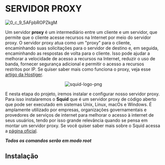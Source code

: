 
# SERVIDOR PROXY

![0_c_9_5AFpbROPZkgM](https://user-images.githubusercontent.com/104470835/232338513-9449c3d1-6f37-4f19-9586-2803d76be3a0.gif)

Um servidor **proxy** é um intermediário entre um cliente e um servidor, que permite que o cliente acesse recursos na Internet por meio do servidor proxy. O servidor proxy atua como um "proxy" para o cliente, encaminhando suas solicitações para o servidor de destino e, em seguida, encaminhando as respostas de volta para o cliente. Isso pode ajudar a melhorar a velocidade de acesso a recursos na Internet, reduzir o uso de banda, fornecer segurança adicional e permitir o acesso a recursos restritos por IP. Se quiser saber mais como funciona o proxy, veja esse [artigo da Hostiger](https://www.hostinger.com.br/tutoriais/servidor-proxy).

<div align="center">
  
![squid-logo-png](https://user-images.githubusercontent.com/104470835/232339288-39561db9-2b0b-414b-b5fb-75da234ad849.png)

 </div>

E nesta etapa do projeto, iremos instalar e configurar nosso servidor proxy. Para isso instalaremos o **Squid** que é um servidor proxy de código aberto que pode ser executado em sistemas Unix, Linux, macOs e Windows. É amplamente utilizado por empresas, organizações governamentais e provedores de serviços de internet para melhorar o acesso à internet de seus usuários, tendo por isso grande relevância quando se pensa em montar um servidor proxy. Se você quiser saber mais sobre o Squid acessa a [página oficial](http://www.squid-cache.org/).

***Todos os comandos serão em modo root***

## Instalação



